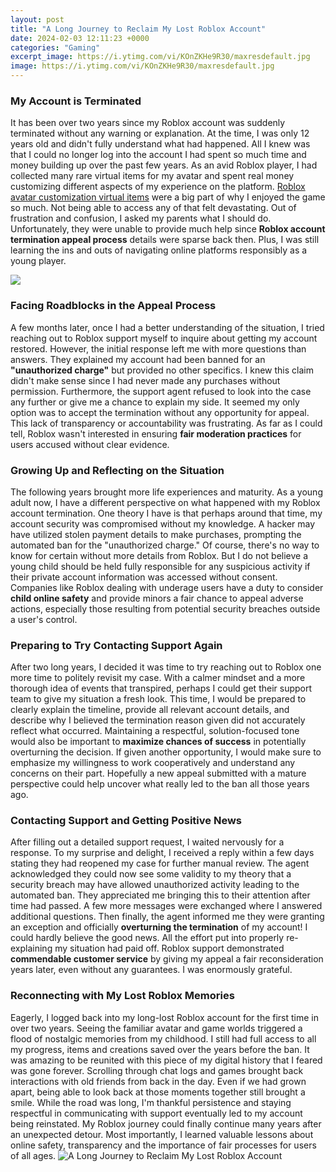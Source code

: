 ```yaml
---
layout: post
title: "A Long Journey to Reclaim My Lost Roblox Account"
date: 2024-02-03 12:11:23 +0000
categories: "Gaming"
excerpt_image: https://i.ytimg.com/vi/KOnZKHe9R30/maxresdefault.jpg
image: https://i.ytimg.com/vi/KOnZKHe9R30/maxresdefault.jpg
---
```


### My Account is Terminated
It has been over two years since my Roblox account was suddenly terminated without any warning or explanation. At the time, I was only 12 years old and didn't fully understand what had happened. All I knew was that I could no longer log into the account I had spent so much time and money building up over the past few years. 
As an avid Roblox player, I had collected many rare virtual items for my avatar and spent real money customizing different aspects of my experience on the platform. [Roblox avatar customization virtual items](https://store.fi.io.vn/xmas-holiday-funny-santa-shetland-sheepdog-christmas-tree-2) were a big part of why I enjoyed the game so much. Not being able to access any of that felt devastating. 
Out of frustration and confusion, I asked my parents what I should do. Unfortunately, they were unable to provide much help since **Roblox account termination appeal process** details were sparse back then. Plus, I was still learning the ins and outs of navigating online platforms responsibly as a young player.

![](https://i.ytimg.com/vi/Vc0GOcFT83g/maxresdefault.jpg)
### Facing Roadblocks in the Appeal Process  
A few months later, once I had a better understanding of the situation, I tried reaching out to Roblox support myself to inquire about getting my account restored. However, the initial response left me with more questions than answers. 
They explained my account had been banned for an **"unauthorized charge"** but provided no other specifics. I knew this claim didn't make sense since I had never made any purchases without permission. 
Furthermore, the support agent refused to look into the case any further or give me a chance to explain my side. It seemed my only option was to accept the termination without any opportunity for appeal. 
This lack of transparency or accountability was frustrating. As far as I could tell, Roblox wasn't interested in ensuring **fair moderation practices** for users accused without clear evidence.
### Growing Up and Reflecting on the Situation
The following years brought more life experiences and maturity. As a young adult now, I have a different perspective on what happened with my Roblox account termination. 
One theory I have is that perhaps around that time, my account security was compromised without my knowledge. A hacker may have utilized stolen payment details to make purchases, prompting the automated ban for the "unauthorized charge."
Of course, there's no way to know for certain without more details from Roblox. But I do not believe a young child should be held fully responsible for any suspicious activity if their private account information was accessed without consent. 
Companies like Roblox dealing with underage users have a duty to consider **child online safety** and provide minors a fair chance to appeal adverse actions, especially those resulting from potential security breaches outside a user's control.
### Preparing to Try Contacting Support Again
After two long years, I decided it was time to try reaching out to Roblox one more time to politely revisit my case. With a calmer mindset and a more thorough idea of events that transpired, perhaps I could get their support team to give my situation a fresh look.
This time, I would be prepared to clearly explain the timeline, provide all relevant account details, and describe why I believed the termination reason given did not accurately reflect what occurred. Maintaining a respectful, solution-focused tone would also be important to **maximize chances of success** in potentially overturning the decision.
If given another opportunity, I would make sure to emphasize my willingness to work cooperatively and understand any concerns on their part. Hopefully a new appeal submitted with a mature perspective could help uncover what really led to the ban all those years ago.
### Contacting Support and Getting Positive News
After filling out a detailed support request, I waited nervously for a response. To my surprise and delight, I received a reply within a few days stating they had reopened my case for further manual review.
The agent acknowledged they could now see some validity to my theory that a security breach may have allowed unauthorized activity leading to the automated ban. They appreciated me bringing this to their attention after time had passed.
A few more messages were exchanged where I answered additional questions. Then finally, the agent informed me they were granting an exception and officially **overturning the termination** of my account! I could hardly believe the good news.
All the effort put into properly re-explaining my situation had paid off. Roblox support demonstrated **commendable customer service** by giving my appeal a fair reconsideration years later, even without any guarantees. I was enormously grateful.
### Reconnecting with My Lost Roblox Memories 
Eagerly, I logged back into my long-lost Roblox account for the first time in over two years. Seeing the familiar avatar and game worlds triggered a flood of nostalgic memories from my childhood. 
I still had full access to all my progress, items and creations saved over the years before the ban. It was amazing to be reunited with this piece of my digital history that I feared was gone forever. 
Scrolling through chat logs and games brought back interactions with old friends from back in the day. Even if we had grown apart, being able to look back at those moments together still brought a smile. 
While the road was long, I'm thankful persistence and staying respectful in communicating with support eventually led to my account being reinstated. My Roblox journey could finally continue many years after an unexpected detour. Most importantly, I learned valuable lessons about online safety, transparency and the importance of fair processes for users of all ages.
![A Long Journey to Reclaim My Lost Roblox Account](https://i.ytimg.com/vi/KOnZKHe9R30/maxresdefault.jpg)